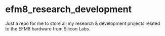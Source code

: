 # efm8_research_development
Just a repo for me to store all my research &amp; development projects related to the EFM8 hardware from Silicon Labs.
